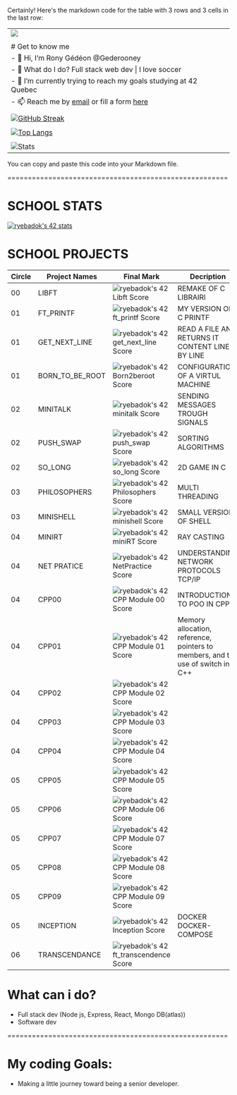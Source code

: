 
Certainly! Here's the markdown code for the table with 3 rows and 3 cells in the last row:

|                                              |                                                                    |
| -------------------------------------------- | ------------------------------------------------------------------ |
| ![](https://komarev.com/ghpvc/?username=gederooney) |                                                                    |
|                                              |                                                                    |
| # Get to know me                             |                                                                    |
| - 👋 Hi, I’m Rony Gédéon @Gederooney               |                                                                    |
| - 👀 What do I do? Full stack web dev \| I love soccer |                                                                    |
| - 🌱 I’m currently trying to reach my goals studying at 42 Quebec |                                                                    |
| - 📫 Reach me by [email](mailto:gyebadokpo61@gmail.com) or fill a form [here](https://www.ronygedeon.com) |                                                                    |
|                                              |                                                                    |
| [![GitHub Streak](https://streak-stats.demolab.com?user=gederooney&theme=onedark&hide_border=true)](https://git.io/streak-stats) |                                                                    |
|                                              |                                                                    |
| [![Top Langs](https://github-readme-stats.vercel.app/api/top-langs/?username=gederooney&layout=compact)](https://github.com/YOUR_GITHUB_USERNAME/github-readme-stats) |                                                                    |
|                                              |                                                                    |
| ![Stats](https://github-readme-stats.vercel.app/api?username=gederooney&show_icons=true&count_private=true) |                                                                    |

You can copy and paste this code into your Markdown file.

======================================================
# SCHOOL STATS
[![ryebadok's 42 stats](https://badge42.vercel.app/api/v2/clip8z2k2001108mhtf68qdxv/stats?cursusId=21&coalitionId=242)](https://github.com/JaeSeoKim/badge42)
# SCHOOL PROJECTS
| Circle | Project Names   | Final Mark | Decription
| ------ | --------------- | ---------- | ---------- |
| 00     | LIBFT           | ![ryebadok's 42 Libft Score](https://badge42.vercel.app/api/v2/clip8z2k2001108mhtf68qdxv/project/2167563) | REMAKE OF C LIBRAIRI |
| 01     | FT_PRINTF       | ![ryebadok's 42 ft_printf Score](https://badge42.vercel.app/api/v2/clip8z2k2001108mhtf68qdxv/project/2176872) | MY VERSION OF C PRINTF |
| 01     | GET_NEXT_LINE   | ![ryebadok's 42 get_next_line Score](https://badge42.vercel.app/api/v2/clip8z2k2001108mhtf68qdxv/project/2178426) | READ A FILE AN RETURNS IT CONTENT LINE BY LINE |
| 01     | BORN_TO_BE_ROOT | ![ryebadok's 42 Born2beroot Score](https://badge42.vercel.app/api/v2/clip8z2k2001108mhtf68qdxv/project/2188023) | CONFIGURATION OF A VIRTUL MACHINE |
| 02     | MINITALK        | ![ryebadok's 42 minitalk Score](https://badge42.vercel.app/api/v2/clip8z2k2001108mhtf68qdxv/project/2283995) | SENDING MESSAGES TROUGH SIGNALS |
| 02     | PUSH_SWAP       | ![ryebadok's 42 push_swap Score](https://badge42.vercel.app/api/v2/clip8z2k2001108mhtf68qdxv/project/2283999) | SORTING ALGORITHMS
| 02     | SO_LONG         | ![ryebadok's 42 so_long Score](https://badge42.vercel.app/api/v2/clip8z2k2001108mhtf68qdxv/project/2284001) | 2D GAME IN C |
| 03     | PHILOSOPHERS    | ![ryebadok's 42 Philosophers Score](https://badge42.vercel.app/api/v2/clip8z2k2001108mhtf68qdxv/project/2383889) | MULTI THREADING |
| 03     | MINISHELL       | ![ryebadok's 42 minishell Score](https://badge42.vercel.app/api/v2/clip8z2k2001108mhtf68qdxv/project/2402250) | SMALL VERSION OF SHELL |
| 04     | MINIRT          | ![ryebadok's 42 miniRT Score](https://badge42.vercel.app/api/v2/clip8z2k2001108mhtf68qdxv/project/2712059) | RAY CASTING |
| 04     | NET PRATICE     | ![ryebadok's 42 NetPractice Score](https://badge42.vercel.app/api/v2/clip8z2k2001108mhtf68qdxv/project/2669770) | UNDERSTANDING NETWORK PROTOCOLS TCP/IP |
| 04 | CPP00 | ![ryebadok's 42 CPP Module 00 Score](https://badge42.vercel.app/api/v2/clip8z2k2001108mhtf68qdxv/project/2692422) | INTRODUCTION TO POO IN CPP |
| 04 | CPP01 | ![ryebadok's 42 CPP Module 01 Score](https://badge42.vercel.app/api/v2/clip8z2k2001108mhtf68qdxv/project/2916519) | Memory allocation, reference, pointers to members, and the use of switch in C++ |
| 04 | CPP02 | ![ryebadok's 42 CPP Module 02 Score](https://badge42.vercel.app/api/v2/clip8z2k2001108mhtf68qdxv/project/2944642) | |
| 04 | CPP03 | ![ryebadok's 42 CPP Module 03 Score](https://badge42.vercel.app/api/v2/clip8z2k2001108mhtf68qdxv/project/2948883) | |
| 04 | CPP04 | ![ryebadok's 42 CPP Module 04 Score](https://badge42.vercel.app/api/v2/clip8z2k2001108mhtf68qdxv/project/3025752) | |
| 05 | CPP05 | ![ryebadok's 42 CPP Module 05 Score](https://badge42.vercel.app/api/v2/clip8z2k2001108mhtf68qdxv/project/3026248) | |
| 05 | CPP06 | ![ryebadok's 42 CPP Module 06 Score](https://badge42.vercel.app/api/v2/clip8z2k2001108mhtf68qdxv/project/3046900) | |
| 05 | CPP07 | ![ryebadok's 42 CPP Module 07 Score](https://badge42.vercel.app/api/v2/clip8z2k2001108mhtf68qdxv/project/3089748) | |
| 05 | CPP08 | ![ryebadok's 42 CPP Module 08 Score](https://badge42.vercel.app/api/v2/clip8z2k2001108mhtf68qdxv/project/3090512) | |
| 05 | CPP09 | ![ryebadok's 42 CPP Module 09 Score](https://badge42.vercel.app/api/v2/clip8z2k2001108mhtf68qdxv/project/3090818) | |
| 05 | INCEPTION | ![ryebadok's 42 Inception Score](https://badge42.vercel.app/api/v2/clip8z2k2001108mhtf68qdxv/project/3091837) | DOCKER DOCKER-COMPOSE|
| 06 | TRANSCENDANCE | ![ryebadok's 42 ft_transcendence Score](https://badge42.vercel.app/api/v2/clip8z2k2001108mhtf68qdxv/project/3107415) | |

# What can i do?

- Full stack dev (Node js, Express, React, Mongo DB(atlas))
- Software dev

======================================================
# My coding Goals:

- Making a little journey toward being a senior developer.
